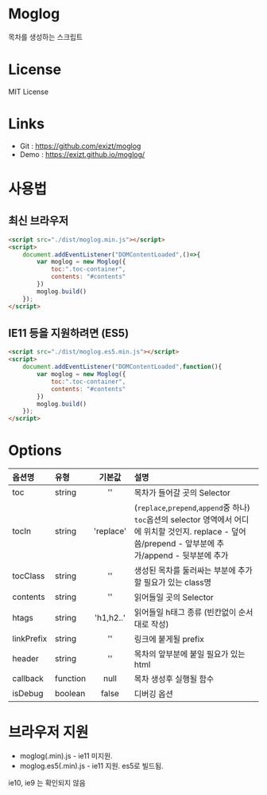 # Moglog
목차를 생성하는 스크립트


# License
MIT License


# Links
* Git : https://github.com/exizt/moglog
* Demo : https://exizt.github.io/moglog/


# 사용법
## 최신 브라우저
```html
<script src="./dist/moglog.min.js"></script>
<script>
    document.addEventListener("DOMContentLoaded",()=>{
        var moglog = new Moglog({
            toc:".toc-container",
            contents: "#contents"
        })
        moglog.build()
    });
</script>
```

## IE11 등을 지원하려면 (ES5)
```html
<script src="./dist/moglog.es5.min.js"></script>
<script>
    document.addEventListener("DOMContentLoaded",function(){
        var moglog = new Moglog({
            toc:".toc-container",
            contents: "#contents"
        })
        moglog.build()
    });
</script>
```


# Options
| 옵션명      | 유형     | 기본값    | 설명        |
| :---       | :---     | :---:     |:---        |
| toc        | string   | ''        | 목차가 들어갈 곳의 Selector |
| tocIn      | string   | 'replace' | (`replace`,`prepend`,`append`중 하나) `toc`옵션의 selector 영역에서 어디에 위치할 것인지. replace - 덮어씀/prepend - 앞부분에 추가/append - 뒷부분에 추가 |
| tocClass   | string   | ''        | 생성된 목차를 둘러싸는 부분에 추가할 필요가 있는 class명 |
| contents   | string   | ''        | 읽어들일 곳의 Selector |
| htags      | string   | 'h1,h2..' | 읽어들일 h태그 종류 (빈칸없이 순서대로 작성) |
| linkPrefix | string   | ''        | 링크에 붙게될 prefix |
| header     | string   | ''        | 목차의 앞부분에 붙일 필요가 있는 html |
| callback   | function | null      | 목차 생성후 실행될 함수 |
| isDebug    | boolean  | false     | 디버깅 옵션 |



# 브라우저 지원
* moglog(.min).js - ie11 미지원. 
* moglog.es5(.min).js - ie11 지원. es5로 빌드됨.

ie10, ie9 는 확인되지 않음